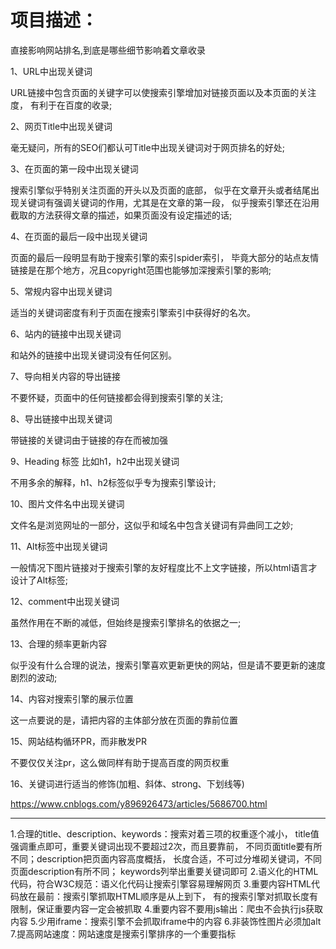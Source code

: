 # 项目描述：
直接影响网站排名,到底是哪些细节影响着文章收录

1、URL中出现关键词

URL链接中包含页面的关键字可以使搜索引擎增加对链接页面以及本页面的关注度，
有利于在百度的收录;

2、网页Title中出现关键词

毫无疑问，所有的SEO们都认可Title中出现关键词对于网页排名的好处;

3、在页面的第一段中出现关键词

搜索引擎似乎特别关注页面的开头以及页面的底部，
似乎在文章开头或者结尾出现关键词有强调关键词的作用，尤其是在文章的第一段，
似乎搜索引擎还在沿用截取的方法获得文章的描述，如果页面没有设定描述的话;

4、在页面的最后一段中出现关键词

页面的最后一段明显有助于搜索引擎的索引spider索引，
毕竟大部分的站点友情链接是在那个地方，况且copyright范围也能够加深搜索引擎的影响;

5、常规内容中出现关键词

适当的关键词密度有利于页面在搜索引擎索引中获得好的名次。

6、站内的链接中出现关键词

和站外的链接中出现关键词没有任何区别。

7、导向相关内容的导出链接

不要怀疑，页面中的任何链接都会得到搜索引擎的关注;

8、导出链接中出现关键词

带链接的关键词由于链接的存在而被加强

9、Heading 标签 比如h1，h2中出现关键词

不用多余的解释，h1、h2标签似乎专为搜索引擎设计;

10、图片文件名中出现关键词

文件名是浏览网址的一部分，这似乎和域名中包含关键词有异曲同工之妙;

11、Alt标签中出现关键词

一般情况下图片链接对于搜索引擎的友好程度比不上文字链接，所以html语言才设计了Alt标签;

12、comment中出现关键词

虽然作用在不断的减低，但始终是搜索引擎排名的依据之一;

13、合理的频率更新内容

似乎没有什么合理的说法，搜索引擎喜欢更新更快的网站，但是请不要更新的速度剧烈的波动;

14、内容对搜索引擎的展示位置

这一点要说的是，请把内容的主体部分放在页面的靠前位置

15、网站结构循环PR，而非散发PR

不要仅仅关注pr，这么做同样有助于提高百度的网页权重

16、关键词进行适当的修饰(加粗、斜体、strong、下划线等)


https://www.cnblogs.com/y896926473/articles/5686700.html

----

1.合理的title、description、keywords：搜索对着三项的权重逐个减小，
title值强调重点即可，重要关键词出现不要超过2次，而且要靠前，
不同页面title要有所不同；description把页面内容高度概括，
长度合适，不可过分堆砌关键词，不同页面description有所不同；
keywords列举出重要关键词即可
2.语义化的HTML代码，符合W3C规范：语义化代码让搜索引擎容易理解网页
3.重要内容HTML代码放在最前：搜索引擎抓取HTML顺序是从上到下，
有的搜索引擎对抓取长度有限制，保证重要内容一定会被抓取
4.重要内容不要用js输出：爬虫不会执行js获取内容
5.少用iframe：搜索引擎不会抓取iframe中的内容
6.非装饰性图片必须加alt
7.提高网站速度：网站速度是搜索引擎排序的一个重要指标

